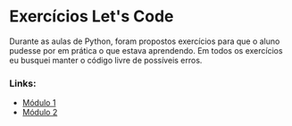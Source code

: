 # Exercícios Let's Code
<p>Durante as aulas de Python, foram propostos exercícios para que o aluno pudesse por em prática o que estava aprendendo. Em todos os exercícios eu busquei manter o código livre de possíveis erros.</p>
<h3>Links:</h3>
<ul>
  <li><a href="https://github.com/washingtonsilva1/python-basics-letscode/tree/main/Mod_1">Módulo 1</a></li>
  <li><a href="https://github.com/washingtonsilva1/python-basics-letscode/tree/main/Mod_2">Módulo 2</a></li>
</ul>
